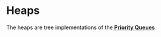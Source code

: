 # Heaps

The heaps are tree implementations of the [**Priority Queues**](./02%20Priority%20Queues.md)
